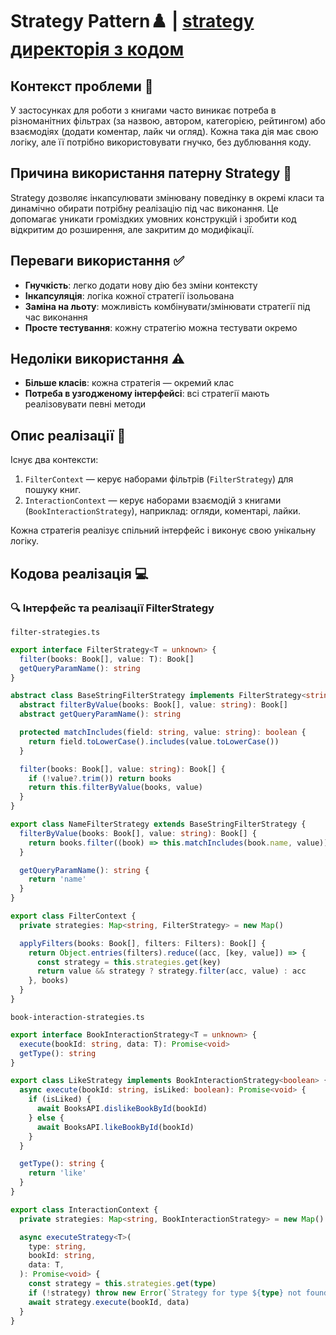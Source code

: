 # **Strategy Pattern**♟️ | [strategy директорія з кодом](../../src/patterns/strategy/)

## Контекст проблеми 📝

У застосунках для роботи з книгами часто виникає потреба в різноманітних фільтрах (за назвою,
автором, категорією, рейтингом) або взаємодіях (додати коментар, лайк чи огляд). Кожна
така дія має свою логіку, але її потрібно використовувати гнучко, без дублювання коду.

## Причина використання патерну Strategy 🤔

Strategy дозволяє інкапсулювати змінювану поведінку в окремі класи та динамічно обирати
потрібну реалізацію під час виконання. Це допомагає уникати громіздких умовних конструкцій
і зробити код відкритим до розширення, але закритим до модифікації.

## Переваги використання ✅

- **Гнучкість**: легко додати нову дію без зміни контексту
- **Інкапсуляція**: логіка кожної стратегії ізольована
- **Заміна на льоту**: можливість комбінувати/змінювати стратегії під час виконання
- **Просте тестування**: кожну стратегію можна тестувати окремо

## Недоліки використання ⚠️

- **Більше класів**: кожна стратегія — окремий клас
- **Потреба в узгодженому інтерфейсі**: всі стратегії мають реалізовувати певні методи

## Опис реалізації 🔧

Існує два контексти:

1. `FilterContext` — керує наборами фільтрів (`FilterStrategy`) для пошуку книг.
2. `InteractionContext` — керує наборами взаємодій з книгами (`BookInteractionStrategy`),
   наприклад: огляди, коментарі, лайки.

Кожна стратегія реалізує спільний інтерфейс і виконує свою унікальну логіку.

## Кодова реалізація 💻

### 🔍 Інтерфейс та реалізації FilterStrategy

`filter-strategies.ts`

```ts
export interface FilterStrategy<T = unknown> {
  filter(books: Book[], value: T): Book[]
  getQueryParamName(): string
}

abstract class BaseStringFilterStrategy implements FilterStrategy<string> {
  abstract filterByValue(books: Book[], value: string): Book[]
  abstract getQueryParamName(): string

  protected matchIncludes(field: string, value: string): boolean {
    return field.toLowerCase().includes(value.toLowerCase())
  }

  filter(books: Book[], value: string): Book[] {
    if (!value?.trim()) return books
    return this.filterByValue(books, value)
  }
}

export class NameFilterStrategy extends BaseStringFilterStrategy {
  filterByValue(books: Book[], value: string): Book[] {
    return books.filter((book) => this.matchIncludes(book.name, value))
  }

  getQueryParamName(): string {
    return 'name'
  }
}

export class FilterContext {
  private strategies: Map<string, FilterStrategy> = new Map()

  applyFilters(books: Book[], filters: Filters): Book[] {
    return Object.entries(filters).reduce((acc, [key, value]) => {
      const strategy = this.strategies.get(key)
      return value && strategy ? strategy.filter(acc, value) : acc
    }, books)
  }
}
```

`book-interaction-strategies.ts`

```ts
export interface BookInteractionStrategy<T = unknown> {
  execute(bookId: string, data: T): Promise<void>
  getType(): string
}

export class LikeStrategy implements BookInteractionStrategy<boolean> {
  async execute(bookId: string, isLiked: boolean): Promise<void> {
    if (isLiked) {
      await BooksAPI.dislikeBookById(bookId)
    } else {
      await BooksAPI.likeBookById(bookId)
    }
  }

  getType(): string {
    return 'like'
  }
}

export class InteractionContext {
  private strategies: Map<string, BookInteractionStrategy> = new Map()

  async executeStrategy<T>(
    type: string,
    bookId: string,
    data: T,
  ): Promise<void> {
    const strategy = this.strategies.get(type)
    if (!strategy) throw new Error(`Strategy for type ${type} not found`)
    await strategy.execute(bookId, data)
  }
}
```
